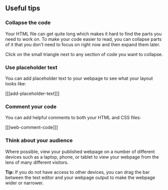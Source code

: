 ## Useful tips

### Collapse the code

Your HTML file can get quite long which makes it hard to find the parts you need to work on. To make your code easier to read, you can collapse parts of it that you don’t need to focus on right now and then expand them later.

Click on the small triangle next to any section of code you want to collapse.

### Use placeholder text

You can add placeholder text to your webpage to see what your layout looks like:

[[[add-placeholder-text]]]

### Comment your code

You can add helpful comments to both your HTML and CSS files:

[[[web-comment-code]]]

### Think about your audience

Where possible, view your published webpage on a number of different devices such as a laptop, phone, or tablet to view your webpage from the lens of many different visitors.

**Tip:** If you do not have access to other devices, you can drag the bar between the text editor and your webpage output to make the webpage wider or narrower.
